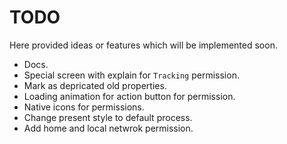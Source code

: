 # TODO

Here provided ideas or features which will be implemented soon.

- Docs.
- Special screen with explain for `Tracking` permission.
- Mark as depricated old properties.
- Loading animation for action button for permission.
- Native icons for permissions.
- Change present style to default process.
- Add home and local netwrok permission.
